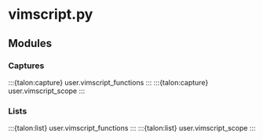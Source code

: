 # vimscript.py

## Modules

### Captures

:::{talon:capture} user.vimscript_functions
:::
:::{talon:capture} user.vimscript_scope
:::

### Lists

:::{talon:list} user.vimscript_functions
:::
:::{talon:list} user.vimscript_scope
:::
